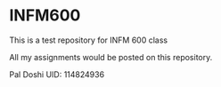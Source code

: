# INFM600
This is a test repository for INFM 600 class

All my assignments would be posted on this repository.

Pal Doshi
UID: 114824936
